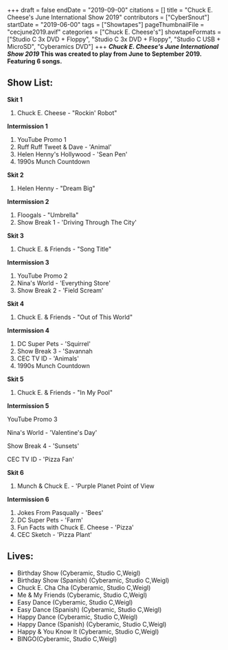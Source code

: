 +++
draft = false
endDate = "2019-09-00"
citations = []
title = "Chuck E. Cheese's June International Show 2019"
contributors = ["CyberSnout"]
startDate = "2019-06-00"
tags = ["Showtapes"]
pageThumbnailFile = "cecjune2019.avif"
categories = ["Chuck E. Cheese's"]
showtapeFormats = ["Studio C 3x DVD + Floppy", "Studio C 3x DVD + Floppy", "Studio C USB + MicroSD", "Cyberamics DVD"]
+++
***Chuck E. Cheese's June International Show 2019*
This was created to play from June to September 2019. Featuring 6 songs.**

## Show List:

**Skit 1**

1.  Chuck E. Cheese - "Rockin' Robot"

**Intermission 1**

1.  YouTube Promo 1
2.  Ruff Ruff Tweet & Dave - 'Animal'
3.  Helen Henny's Hollywood - 'Sean Pen'
4.  1990s Munch Countdown

**Skit 2**

1.  Helen Henny - "Dream Big"

**Intermission 2**

1.  Floogals - "Umbrella"
2.  Show Break 1 - 'Driving Through The City'

**Skit 3**

1.  Chuck E. & Friends - "Song Title"

**Intermission 3**

1.  YouTube Promo 2
2.  Nina's World - 'Everything Store'
3.  Show Break 2 - 'Field Scream'

**Skit 4**

1.  Chuck E. & Friends - "Out of This World"

**Intermission 4**

1.  DC Super Pets - 'Squirrel'
2.  Show Break 3 - 'Savannah
3.  CEC TV ID - 'Animals'
4.  1990s Munch Countdown

**Skit 5**

1.  Chuck E. & Friends - "In My Pool"

**Intermission 5**

YouTube Promo 3

Nina's World - 'Valentine's Day'

Show Break 4 - 'Sunsets'

CEC TV ID - 'Pizza Fan'

**Skit 6**

1.  Munch & Chuck E. - 'Purple Planet Point of View

**Intermission 6**

1.  Jokes From Pasqually - 'Bees'
2.  DC Super Pets - 'Farm'
3.  Fun Facts with Chuck E. Cheese - 'Pizza'
4.  CEC Sketch - 'Pizza Plant'

## Lives:

- Birthday Show (Cyberamic, Studio C,Weigl)
- Birthday Show (Spanish) (Cyberamic, Studio C,Weigl)
- Chuck E. Cha Cha (Cyberamic, Studio C,Weigl)
- Me & My Friends (Cyberamic, Studio C,Weigl)
- Easy Dance (Cyberamic, Studio C,Weigl)
- Easy Dance (Spanish) (Cyberamic, Studio C,Weigl)
- Happy Dance (Cyberamic, Studio C,Weigl)
- Happy Dance (Spanish) (Cyberamic, Studio C,Weigl)
- Happy & You Know It (Cyberamic, Studio C,Weigl)
- BINGO(Cyberamic, Studio C,Weigl)
